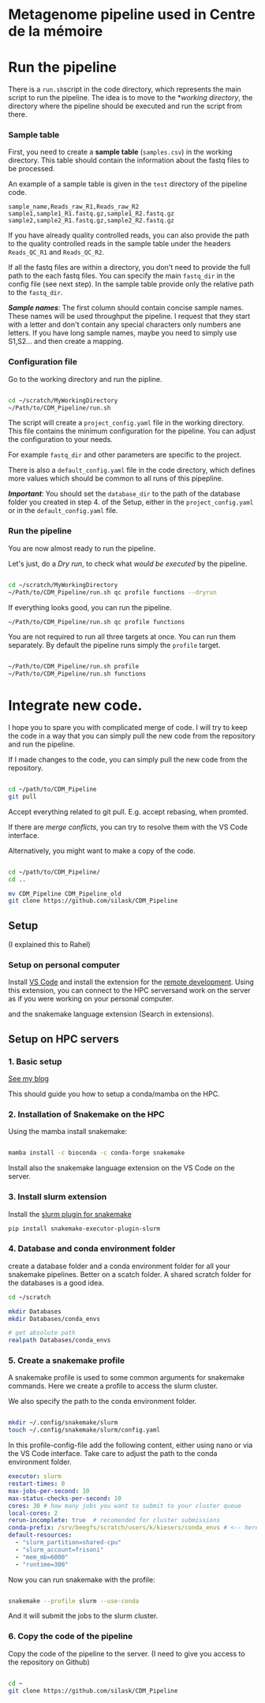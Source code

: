 
# Metagenome pipeline used in Centre de la mémoire


# Run the pipeline


There is a `run.sh`script in the code directory, which represents the main script to run the pipeline. The idea is to move to the **working directory*, the directory where the pipeline should be executed and run the script from there. 


### Sample table
First, you need to create a **sample table** (`samples.csv`) in the working directory. This table should contain the information about the fastq files to be processed.

An example of a sample table is given in the `test` directory of the pipeline code. 

```csv
sample_name,Reads_raw_R1,Reads_raw_R2
sample1,sample1_R1.fastq.gz,sample1_R2.fastq.gz
sample2,sample2_R1.fastq.gz,sample2_R2.fastq.gz
```

If you have already quality controlled reads, you can also provide the path to the quality controlled reads in the sample table under the headers `Reads_QC_R1` and `Reads_QC_R2`.

If all the fastq files are within a directory, you don't need to provide the full path to the each fastq files. You can specify the main `fastq_dir` in the config file (see next step). In the sample table provide only the relative path to the `fastq_dir`. 

***Sample names***: The first column should contain concise sample names. These names will be used throughput the pipeline. I request that they start with a letter and don't contain any special characters only numbers ane letters. If you have long sample names, maybe you need to simply use S1,S2... and then create a mapping. 


### Configuration file

Go to the working directory and run the pipline.

```bash

cd ~/scratch/MyWorkingDirectory
~/Path/to/CDM_Pipeline/run.sh

```

The script will create a `project_config.yaml` file in the working directory. This file contains the minimum configuration for the pipeline. You can adjust the configuration to your needs.

For example `fastq_dir` and other parameters are specific to the project.

There is also a `default_config.yaml` file in the code directory, which defines more values which should be common to all runs of this pipepline. 

***Important***:
You should set the `database_dir` to the path of the database folder you created in step 4. of the Setup, either in the `project_config.yaml` or in the `default_config.yaml` file. 

### Run the pipeline

You are now almost ready to run the pipeline.

Let's just, do a *Dry run*, to check what _would be executed_ by the pipeline. 
```bash

cd ~/scratch/MyWorkingDirectory
~/Path/to/CDM_Pipeline/run.sh qc profile functions --dryrun

``` 

If everything looks good, you can run the pipeline.

```bash
~/Path/to/CDM_Pipeline/run.sh qc profile functions

```

You are not required to run all three targets at once. You can run them separately. 
By default the pipeline runs simply the `profile` target. 

```bash

~/Path/to/CDM_Pipeline/run.sh profile
~/Path/to/CDM_Pipeline/run.sh functions
```


# Integrate new code.

I hope you to spare you with complicated merge of code. 
I will try to keep the code in a way that you can simply pull the new code from the repository and run the pipeline.

If I made changes to the code, you can simply pull the new code from the repository. 

```bash

cd ~/path/to/CDM_Pipeline
git pull

```


Accept everything related to git pull. E.g. accept rebasing, when promted.

If there are _merge conflicts_, you can try to resolve them with the VS Code interface. 


Alternatively, you might want to make a copy of the code.

```bash

cd ~/path/to/CDM_Pipeline/
cd ..

mv CDM_Pipeline CDM_Pipeline_old
git clone https://github.com/silask/CDM_Pipeline

```







## Setup

(I explained this to Rahel)

### Setup on personal computer

Install [VS Code](https://code.visualstudio.com/) and install the extension for the [remote development](https://marketplace.visualstudio.com/items?itemName=ms-vscode-remote.vscode-remote-extensionpack). Using this extension, you can connect to the HPC serversand work on the server as if you were working on your personal computer.

and the snakemake language extension (Search in extensions).


## Setup on HPC servers

### 1. Basic setup

[See my blog](https://silask.github.io/post/hpc/)

This should guide you how to setup a conda/mamba on the HPC.


### 2. Installation of Snakemake on the HPC

Using the mamba install snakemake:

```bash

mamba install -c bioconda -c conda-forge snakemake

```

Install also the snakemake language extension on the VS Code on the server.

### 3. Install slurm extension

Install the [slurm plugin for snakemake](https://snakemake.github.io/snakemake-plugin-catalog/plugins/executor/slurm.html)

```bash
pip install snakemake-executor-plugin-slurm
```


### 4. Database and conda environment folder


create a database folder and a conda environment folder for all your snakemake pipelines. 
Better on a scatch folder. 
A shared scratch folder for the databases is a good idea.



```bash
cd ~/scratch

mkdir Databases
mkdir Databases/conda_envs

# get absolute path 
realpath Databases/conda_envs

```

### 5. Create a snakemake profile

A snakemake profile is used to some common arguments for snakemake commands.
Here we create a profile to access the slurm cluster.

We also specify the path to the conda environment folder.

```bash

mkdir ~/.config/snakemake/slurm
touch ~/.config/snakemake/slurm/config.yaml

```

In this profile-config-file add the following content, either using nano or via the VS Code interface. Take care to adjust the path to the conda environment folder.


```yaml
executor: slurm
restart-times: 0
max-jobs-per-second: 10
max-status-checks-per-second: 10
cores: 30 # how many jobs you want to submit to your cluster queue
local-cores: 2
rerun-incomplete: true  # recomended for cluster submissions
conda-prefix: /srv/beegfs/scratch/users/k/kiesers/conda_envs # <-- here add the path to the conda environment folder
default-resources:
  - "slurm_partition=shared-cpu"
  - "slurm_account=frisoni"
  - "mem_mb=6000"
  - "runtime=300"

```


Now you can run snakemake with the profile:

```bash

snakemake --profile slurm --use-conda

```

And it will submit the jobs to the slurm cluster. 



### 6. Copy the code of the pipeline

Copy the code of the pipeline to the server. (I need to give you access to the repository on Github)

```bash

cd ~
git clone https://github.com/silask/CDM_Pipeline


```


